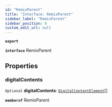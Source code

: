 ```yaml
---
id: "RemixParent"
title: "Interface: RemixParent"
sidebar_label: "RemixParent"
sidebar_position: 0
custom_edit_url: null
---
```


**`export`**

**`interface`** RemixParent

## Properties

### digitalContents

 `Optional` **digitalContents**: [`DigitalContentElement`](DigitalContentElement.md)[]

**`memberof`** RemixParent
